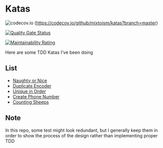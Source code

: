 # Katas

![codecov.io](https://codecov.io/github/mixtoism/katas/coverage.svg?branch=main) (https://codecov.io/github/mixtoism/katas?branch=master)

[![Quality Gate Status](https://sonarcloud.io/api/project_badges/measure?project=mixtoism_katas&metric=alert_status)](https://sonarcloud.io/dashboard?id=mixtoism_katas)

[![Maintainability Rating](https://sonarcloud.io/api/project_badges/measure?project=mixtoism_katas&metric=sqale_rating)](https://sonarcloud.io/dashboard?id=mixtoism_katas)


Here are some TDD Katas I've been doing

## List
* [Naughty or Nice](naughty_or_nice)
* [Duplicate Encoder](duplicate_encoder)
* [Unique in Order](unique_in_order)
* [Create Phone Number](create_phone_number)
* [Counting Sheeps](counting_sheep)
## Note

In this repo, some test might look redundant, but I generally keep them in order to show the process of the design rather than implementing proper TDD
